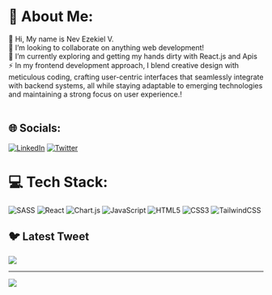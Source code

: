 # 💫 About Me:
👋 Hi, My name is Nev Ezekiel V.<br>👯 I’m looking to collaborate on anything web development!<br>🌱 I’m currently exploring and getting my hands dirty with React.js and Apis<br>⚡ In my frontend development approach, I blend creative design with meticulous coding, crafting user-centric interfaces that seamlessly integrate with backend systems, all while staying adaptable to emerging technologies and maintaining a strong focus on user experience.!<br><br>


## 🌐 Socials:
[![LinkedIn](https://img.shields.io/badge/LinkedIn-%230077B5.svg?logo=linkedin&logoColor=white)](https://linkedin.com/in/Nev-Ezekiel) [![Twitter](https://img.shields.io/badge/Twitter-%231DA1F2.svg?logo=Twitter&logoColor=white)](https://twitter.com/@nevsavvy) 

# 💻 Tech Stack:
![SASS](https://img.shields.io/badge/SASS-hotpink.svg?style=for-the-badge&logo=SASS&logoColor=white) ![React](https://img.shields.io/badge/react-%2320232a.svg?style=for-the-badge&logo=react&logoColor=%2361DAFB) ![Chart.js](https://img.shields.io/badge/chart.js-F5788D.svg?style=for-the-badge&logo=chart.js&logoColor=white) ![JavaScript](https://img.shields.io/badge/javascript-%23323330.svg?style=for-the-badge&logo=javascript&logoColor=%23F7DF1E) ![HTML5](https://img.shields.io/badge/html5-%23E34F26.svg?style=for-the-badge&logo=html5&logoColor=white) ![CSS3](https://img.shields.io/badge/css3-%231572B6.svg?style=for-the-badge&logo=css3&logoColor=white) ![TailwindCSS](https://img.shields.io/badge/tailwindcss-%2338B2AC.svg?style=for-the-badge&logo=tailwind-css&logoColor=white)


## 🐦 Latest Tweet
[![](https://gtce.itsvg.in/api?username=@nevsavvy)](https://github.com/VishwaGauravIn/github-twitter-card-embed)

---
[![](https://visitcount.itsvg.in/api?id=Verumun&icon=0&color=0)](https://visitcount.itsvg.in)

<!-- Proudly created with GPRM ( https://gprm.itsvg.in ) -->
